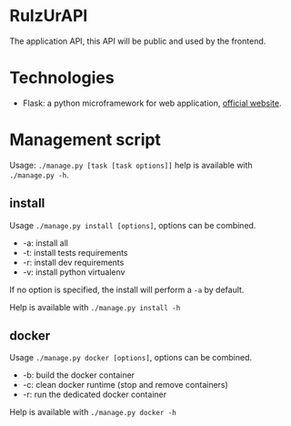RulzUrAPI
=========

The application API, this API will be public and used by the frontend.


# Technologies

 * Flask: a python microframework for web application,
 [official website](http://flask.pocoo.org/).

# Management script
Usage: `./manage.py [task [task options]]` help is available with
`./manage.py -h`.

## install
Usage `./manage.py install [options]`, options can be combined.

* -a: install all
* -t: install tests requirements
* -r: install dev requirements
* -v: install python virtualenv

If no option is specified, the install will perform a `-a` by default.

Help is available with `./manage.py install -h`

## docker
Usage `./manage.py docker [options]`, options can be combined.

* -b: build the docker container
* -c: clean docker runtime (stop and remove containers)
* -r: run the dedicated docker container

Help is available with `./manage.py docker -h`
